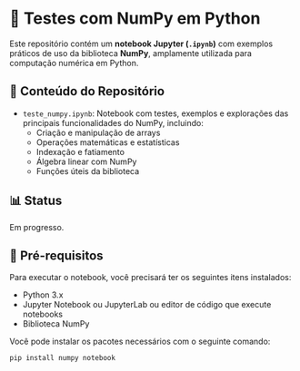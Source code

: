 # 🧪 Testes com NumPy em Python

Este repositório contém um **notebook Jupyter (`.ipynb`)** com exemplos práticos de uso da biblioteca **NumPy**, amplamente utilizada para computação numérica em Python.

## 📁 Conteúdo do Repositório

- `teste_numpy.ipynb`: Notebook com testes, exemplos e explorações das principais funcionalidades do NumPy, incluindo:
  - Criação e manipulação de arrays
  - Operações matemáticas e estatísticas
  - Indexação e fatiamento
  - Álgebra linear com NumPy
  - Funções úteis da biblioteca

## 📊 Status
Em progresso.

## 📌 Pré-requisitos

Para executar o notebook, você precisará ter os seguintes itens instalados:

- Python 3.x
- Jupyter Notebook ou JupyterLab ou editor de código que execute notebooks
- Biblioteca NumPy

Você pode instalar os pacotes necessários com o seguinte comando:

```bash
pip install numpy notebook
